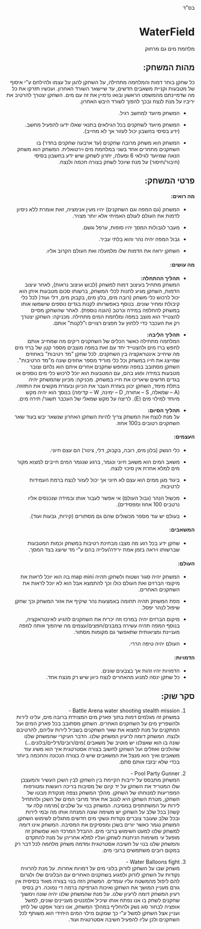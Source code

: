 <div dir="rtl" markdown="1">
בס"ד

# WaterField

מלחמת מים גם מרחוק

## מהות המשחק:

כל שחקן בוחר דמות והמלחמה מתחילה, על השחקן להגן על עצמו ולהילחם ע"י איסוף של מטבעות וקניית משאבים חדשים, עד שיישאר השורד האחרון. ועכשיו תזרקו את כל מה שדמיינתם מהמשפט הראשון ובואו נדמיין את זה עם מים. השחקן יצטרך להרטיב את יריביו על מנת לנצח ובכך להפוך לשורד היבש האחרון.

-	המשחק מיועד למחשב רגיל.

-	המשחק מיועד לשחקנים בכל הגילאים בתנאי שאלו ידעו להפעיל מחשב.  (ידע בסיסי בחשבון יכול לעזור אך לא מחייב).

-	המשחק הוא משחק מרובה שחקנים (עד ארבעה שחקנים בחדר) בו השחקנים מתחרים אחד בשני במלחמת מים וירטואלית. המשחק הוא משחק הנאה שמיועד לגילאי 6 ומעלה, יתרון לשחקן שיש ידע בחשבון בסיסי (חיבור/חיסור) על מנת שיוכל לשחק בצורה חכמה ולנצח.

## פרטי המשחק:

#### מה רואים:

-	המשחק (גם המפה וגם השחקנים) יהיו מעין אנימציה, זאת אומרת ללא ניסיון לדמות את העולם לעולם האמיתי אלא יותר מצויר.

-	מעבר לגבולות המסך יהיו סופות, ערפל וגשם. 

-	גבול המפה יהיה נהר והוא בלתי עביר.

-	השחקן יראה את הדמות שלו מלמעלה ואת העולם הקרוב אליו.

#### מה עושים:

- **תהליך ההתחלה:**   
המשחק מתחיל בעיצוב דמות למשחק (לבוש ועיצוב נראות), לאחר עיצוב הדמות, השחקן מגיע לחנות לכלי המשחק, ברשותו סכום מטבעות איתן הוא יכול לרכוש כלי משחק (רובה מים, בלון מים, בקבוק מים, דלי ועוד( לכל כלי קיבולת ומחיר שונים. בנוסף באפשרותו לקנות בגדים נוספים שישמשו אותו במשחק להחלפה במידה ונרטב (הגנה נוספת). לאחר שהשחקן מסיים להצטייד הוא מוצב במפה ומלחמת המים מתחילה.
מכניקה: השחקן יצטרך רק את העכבר כדי ללחוץ על חפצים רצויים ו"לקנות" אותם.

- **תהליך הליבה:**  
המלחמה מתחילה כאשר הכלים של השחקנים ריקים מה שמחייב אותם לחפש ברז מים ולהצטייד יחד עם זאת במפה מוצבים מספר קטן של ברזי מים מה שיחייב אינטראקציה בין השחקנים. לכל שחקן "מד רטיבות" באחוזים שמייצג את חייו במשחק וכל כלי מוריד מספר אחוזים שונה מ"מד הרטיבות". השחקן מסתובב במפה ומחפש שחקנים אחרים איתם הוא נלחם וצובר מטבעות במידה ופגע בהם, עם המטבעות הוא יוכל לרכוש כלי מים נוספים או בגדים חדשים שיאריכו את חייו במשחק.
מכניקה: מכיוון שהמשחק יהיה בתלת מימד, השחקן יכוון בעזרת העבר את הכיוון ובעזרת מקשים את התזוזה. (A – שמאלה, S – אחורה, D – ימינה, W – קדימה) בנוסך הוא יהיה מקש מיוחד למילוי מים (E). לריצה על מקש שמאלי של העכבר תשגר/ תירה מים.

- **תהליך הסיום:**  
על מנת לנצח את המשחק צריך להיות השחקן האחרון שנשאר יבש בעוד שאר השחקנים רטובים ב100 אחוז.


#### העצמים:

- כלי הנשק (בלון מים, רובה, בקבוק, דלי, צינור) הם עצם חיוני.

- משאב המים הוא משאב חיוני ונגמר, ברגע שנגמר המים חייבים למצוא מקור מים למלא אחרת אין סיכוי לנצח.

- ביגוד מגן ממים הוא עצם לא חיוני אך יכול לעזור לנצח ברמת העמידות לרטיבות.

- מכשול הנהר (גבול העולם) אי אפשר לעבור אותו ובמידה שנכנסים אליו נרטבים 100 אחוז ומפסידים).

- בעולם יש עוד מספר מכשולים שהם גם מסתורים (קירות, גבעות ועוד).

#### המשאבים:

-	שחקן ידע בכל רגע מה מצבו מבחינת רטיבות במשחק וכמות המטבעות שברשותו ויראה בזמן אמת ירידה/עלייה בהם ע"י מד שיוצג בצד המסך.

#### העולם:

- המשחק יהיה סגור ושטוח ולשחקן תהיה map mini בה הוא יוכל לראות את מיקומי הברזים ואת העולם כולו וכך להתמצא אבל הוא לא יוכל לראות את השחקנים האחרים.

- מפת המשחק תהיה תחומה באמצעות נהר שיקיף את אזור המשחק וכך שחקן שיפול לנהר יפסל. 

- מיקום הברזים יהיה במרכז וזה יכריח את השחקנים להגיע לאינטראקציה, בנוסף המפה תהיה עשירה במבנים/חפצים/עצמים מה שיהפוך אותה למפה מעניינת ומציאותית שתאפשר גם מקומות מסתור.

- העולם יהיה טיפה הררי.

#### הדמויות:

- הדמויות יהיו זהות אך בצבעים שונים.
-	כל שחקן ינסה למנוע מהאחרים לנצח כיוון שיש רק מנצח אחד.

## סקר שוק:

1.	Battle Arena water shooting stealth mission -   
במשחק זה מגלמים דמות בתוך פארק מים המצוידת ברובה מים, עלינו לירות ולהשפריץ מים על השחקנים האחרים. השחקן מסתובב בכל פארק המים ועל המתקנים על מנת למצוא את שאר השחקנים בשביל לירות עליהם, להרטיבם ולנצח. 
המשחק דומה לרעיון המשחק שלנו. הדבר העיקרי שהמשחק שלנו שונה בו הוא שאצלנו יש מוטיב של משאבים )מים/רובים/דליים/בלונים...) שהולכים ואוזלים ועל השחקן לחשוב בצורה אסטרטגית איך הוא משיג עוד משאבים ואיך הוא מנצל את המשאבים שיש לו בצורה הנכונה והחכמה ביותר בכדי שלא יבזבז אותם סתם.


2.	Pool Party Gunner -   
המשחק מתבסס על יריבות הקיימת בין השחקן לבין השכן העשיר והמעצבן שלו המטריד את השחקן על יד קיום של מסיבות בריכה רועשות ומטורפות המפריעות למנוחתו של השחקן. מהלך המשחק נצפה מנקודת מבטו של השחקן, מטרת השחקן היא לגנוב את אחד מרובי המים של השכן ולהתחיל לירות על המשתתפים במסיבה. המשחק בנוי על שלבים )מרמה קלה עד קשה( בכל שלב על השחקן יש משימה שונה המנחה אותו מה ובמי לירות ובכל שלב שעובר צוברים נקודות ונשקי מים חדשים מתגלים לשימוש השחקן. המשחק נגמר כאשר יורים בשכן ומפסיקים את המסיבה.
המשחק אינו דומה למשחק שלנו למעט השימוש ברובי מים. ההבדל המרכזי הוא שמשחק זה מופעל עי משימות הניתנות לשחקן ועליו למלא אחריהן על מנת להתקדם והמשחק שלנו בנוי על חשיבה אסטרטגית ומדמה משחק מלחמה לכל דבר רק במקום רובים משתמשים ברובי מים.

3. Water Balloons fight -   
משחק שבו על השחקן לזרוק בלוני מים על דמויות אחרות. על מנת להרוויח נקודות על השחקן לזרוק ולפגוע בשחקנים האחרים עם הבלונים שלו ולגרום להם ליפול מהמשטח עליו עומדים.
המשחק הזה בנוי בצורה מאוד בסיסית אין גורם מעניין המושך את השחקן ואיכות הגרפיקה ברמה די נמוכה.
רק בסיס רעיון המשחק דומה לרעיון שלנו. על מנת שהמשחק שלנו יהיה שונה וימשוך שחקנים לשחק בו אנו נפתח אותו שיכיל אלמנטים מעניינים שונים, למשל אופציה לבחור סוג נשק ולהחליף במהלך המשחק, אנו ניצור אפקט של לחץ ועניין אצל השחקן למשל ע"י כך שמקום מילוי המים היחידי הוא משותף לכל השחקנים ולכן עליו להפעיל חשיבה אסטרטגית ועוד.
